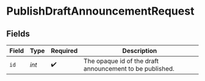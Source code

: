 # PublishDraftAnnouncementRequest


## Fields

| Field                                                    | Type                                                     | Required                                                 | Description                                              |
| -------------------------------------------------------- | -------------------------------------------------------- | -------------------------------------------------------- | -------------------------------------------------------- |
| `id`                                                     | *int*                                                    | :heavy_check_mark:                                       | The opaque id of the draft announcement to be published. |